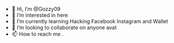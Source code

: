 - 👋 Hi, I’m @Gozzy09
- 👀 I’m interested in here
- 🌱 I’m currently learning Hacking Facebook Instagram and Wallet 
- 💞️ I’m looking to collaborate on anyone avat
- 📫 How to reach me .

<!---
Gozzy09/Gozzy09 is a ✨ special ✨ repository because its `README.md` (this file) appears on your GitHub profile.
You can click the Preview link to take a look at your changes.
--->
